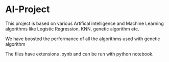 # AI-Project

This project is based on various Artifical intelligence and Machine Learning algorithms like Logistic Regression, KNN, genetic algorithm etc.

We have boosted the performance of all the algorithms used with genetic algorithm

The files have extensions .pynb and can be run with python notebook.
